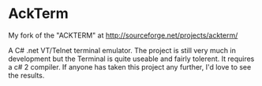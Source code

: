 AckTerm
=======

My fork of the "ACKTERM" at http://sourceforge.net/projects/ackterm/

A C# .net VT/Telnet terminal emulator. The project is still very much in development but the Terminal is quite useable and fairly tolerent. It requires a c# 2 compiler. If anyone has taken this project any further, I'd love to see the results.